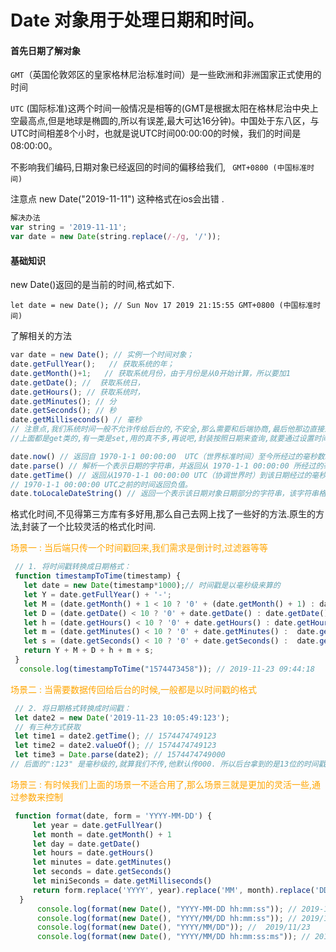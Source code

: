 # Date 对象用于处理日期和时间。

#### 首先日期了解对象

`GMT`（英国伦敦郊区的皇家格林尼治标准时间）是一些欧洲和非洲国家正式使用的时间

`UTC`   (国际标准)这两个时间一般情况是相等的(GMT是根据太阳在格林尼治中央上空最高点,但是地球是椭圆的,所以有误差,最大可达16分钟)。中国处于东八区，与UTC时间相差8个小时，也就是说UTC时间00:00:00的时候，我们的时间是08:00:00。

不影响我们编码,日期对象已经返回的时间的偏移给我们,  ` GMT+0800 (中国标准时间)`

注意点 new Date("2019-11-11") 这种格式在ios会出错 .

```js
解决办法
var string = '2019-11-11';
var date = new Date(string.replace(/-/g, '/'));
```

#### 基础知识

new Date()返回的是当前的时间,格式如下.

```
let date = new Date(); // Sun Nov 17 2019 21:15:55 GMT+0800 (中国标准时间)
```

了解相关的方法

```js
var date = new Date(); // 实例一个时间对象；
date.getFullYear();   // 获取系统的年；
date.getMonth()+1;   // 获取系统月份，由于月份是从0开始计算，所以要加1
date.getDate(); //  获取系统日，
date.getHours(); // 获取系统时，
date.getMinutes(); // 分
date.getSeconds(); // 秒
date.getMilliseconds() // 毫秒
// 注意点,我们系统时间一般不允许传给后台的,不安全,那么需要和后端协商,最后他那边直接返回当前的时间戳给你.
//上面都是get类的,有一类是set,用的真不多,再说吧,封装按照日期来查询,就要通过设置时间.反正现在也用不到,再提,再提.

date.now() // 返回自 1970-1-1 00:00:00  UTC（世界标准时间）至今所经过的毫秒数。
date.parse() // 解析一个表示日期的字符串，并返回从 1970-1-1 00:00:00 所经过的毫秒数。MDN不建议使用
date.getTime() // 返回从1970-1-1 00:00:00 UTC（协调世界时）到该日期经过的毫秒数，对于
// 1970-1-1 00:00:00 UTC之前的时间返回负值。
date.toLocaleDateString() // 返回一个表示该日期对象日期部分的字符串，该字符串格式与系统设置的地区关联（locality sensitive）

```

格式化时间,不见得第三方库有多好用,那么自己去网上找了一些好的方法.原生的方法,封装了一个比较灵活的格式化时间.

<font color="orange">场景一 : 当后端只传一个时间戳回来,我们需求是倒计时,过滤器等等</font>

```js
 // 1. 将时间戳转换成日期格式：
 function timestampToTime(timestamp) {
   let date = new Date(timestamp*1000);// 时间戳是以毫秒级来算的
   let Y = date.getFullYear() + '-';
   let M = (date.getMonth() + 1 < 10 ? '0' + (date.getMonth() + 1) : date.getMonth() + 1) + '-';
   let D = (date.getDate() < 10 ? '0' + date.getDate() : date.getDate()) + ' ';
   let h = (date.getHours() < 10 ? '0' + date.getHours() : date.getHours()) + ':';
   let m = (date.getMinutes() < 10 ? '0' + date.getMinutes() :  date.getMinutes()) + ':';
   let s = (date.getSeconds() < 10 ? '0' + date.getSeconds() :  date.getSeconds());
   return Y + M + D + h + m + s;
 }
  console.log(timestampToTime("1574473458")); // 2019-11-23 09:44:18
```

<font color="orange">场景二 : 当需要数据传回给后台的时候,一般都是以时间戳的格式</font>

```js
 // 2. 将日期格式转换成时间戳：
 let date2 = new Date('2019-11-23 10:05:49:123');
 // 有三种方式获取
 let time1 = date2.getTime(); // 1574474749123
 let time2 = date2.valueOf(); // 1574474749123
 let time3 = Date.parse(date2); // 1574474749000
// 后面的":123" 是毫秒级的,就算我们不传,他默认传000. 所以后台拿到的是13位的时间戳. 我上面的方法都判断了,如果是13位就不用 转换为毫秒级了, 还有其他小区别,自己去体验
```

<font color="orange">场景三 : 有时候我们上面的场景一不适合用了,那么场景三就是更加的灵活一些,通过参数来控制</font>

```js
 function format(date, form = 'YYYY-MM-DD') {
     let year = date.getFullYear()
     let month = date.getMonth() + 1
     let day = date.getDate()
     let hours = date.getHours()
     let minutes = date.getMinutes()
     let seconds = date.getSeconds()
     let miniSeconds = date.getMilliseconds()
     return form.replace('YYYY', year).replace('MM', month).replace('DD', day).replace('hh', hours).replace('mm', minutes).replace('ss', seconds).replace('ms', miniSeconds)
  }
      console.log(format(new Date(), "YYYY-MM-DD hh:mm:ss")); // 2019-11-23 10:28:06
      console.log(format(new Date(), "YYYY/MM/DD hh:mm:ss")); // 2019/11/23 10:28:06
      console.log(format(new Date(), "YYYY/MM/DD")); //  2019/11/23
      console.log(format(new Date(), "YYYY/MM/DD hh:mm:ss:ms")); // 2019/11/23 10:28:06:430
```

